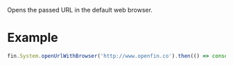 Opens the passed URL in the default web browser.
# Example
```js
fin.System.openUrlWithBrowser('http://www.openfin.co').then(() => console.log('Opened URL')).catch(err => console.log(err));
```

